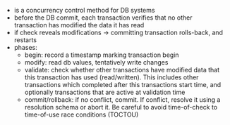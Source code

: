 - is a concurrency control method for DB systems
- before the DB commit, each transaction verifies that no other transaction has modified the data it has read
- if check reveals modifications → committing transaction rolls-back, and restarts
- phases:
	- begin: record a timestamp marking transaction begin
	- modify: read db values, tentatively write changes
	- validate: check whether other transactions have modified data that this transaction has used (read/written). This includes other transactions which completed after this transactions start time, and optionally transactions that are active at validation time
	- commit/rollback: if no conflict, commit. If conflict, resolve it using a resolution schema or abort it. Be careful to avoid time-of-check to time-of-use race conditions (TOCTOU)